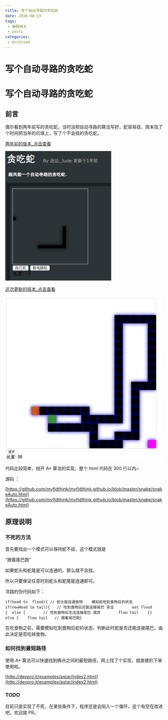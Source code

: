 ```yaml
---
title: 写个自动寻路的贪吃蛇
date: 2016-08-19
tags:
 - 编程相关
 - posts
categories: 
 - Archived
---
```

# 写个自动寻路的贪吃蛇



# 写个自动寻路的贪吃蛇

## 前言

偶尔看到两年前写的贪吃蛇，当时没把自动寻路的算法写好，蛇容易挂，周末找了个时间把当年的坑填上，写了个不会挂的贪吃蛇。

[两年前的版本_点击查看](http://runjs.cn/detail/q0w7il3b)

![-1471578859676.png](./image/-1471578859676.png)

[这次更新的版本_点击查看](https://myfjdthink.github.io/snake/snakeAuto.html)

![-1471578872510.png](./image/-1471578872510.png)

代码比较简单，抛开 A* 算法的实现，整个 html 代码在 300 行以内~ 

源码 ： 

[https://github.com/myfjdthink/myfjdthink.github.io/blob/master/snake/snakeAuto.html](https://github.com/myfjdthink/myfjdthink.github.io/blob/master/snake/snakeAuto.html)

## 原理说明

### 不死的方法

首先要找出一个模式可以保持蛇不挂，这个模式就是 

“跟着尾巴跑”

如果蛇头和蛇尾是可以连通的，那么就不会挂。 

所以只要保证任意时刻蛇头和蛇尾能连通即可。 

寻路的伪代码如下：

```
if(head to  flood){ // 蛇头能连通食物    模拟蛇吃到食物后的状态    if(newHead to tail){   // 吃到食物后还能连接尾巴 安全        eat flood    }  else {        // 吃到食物后无法连接尾巴 放弃        flow tail    }} else {    flow tail   // 跟着尾巴跑}
```

在吃食物之前，需要模拟吃到食物后蛇的状态，判断此时蛇是否还能连接尾巴，由此决定是否吃掉食物。

### 如何找到最短路径

使用 A* 算法可以快速找到俩点之间的最短路径，网上找了个实现，就直接扒下来使用啦。 

[http://devpro.it/examples/astar/index2.html](http://devpro.it/examples/astar/index2.html)

### TODO

目前只是实现了不死，在某些条件下，程序还是会陷入一个循环，这个有空在改进吧，欢迎提 PR。


